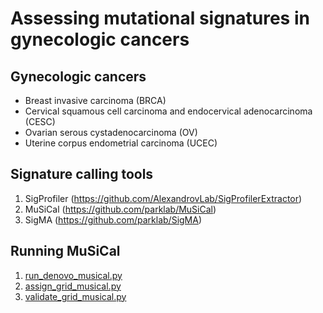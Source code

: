 # Assessing mutational signatures in gynecologic cancers

## Gynecologic cancers
* Breast invasive carcinoma (BRCA)
* Cervical squamous cell carcinoma and endocervical adenocarcinoma (CESC)
* Ovarian serous cystadenocarcinoma (OV)
* Uterine corpus endometrial carcinoma (UCEC)

## Signature calling tools
1. SigProfiler (https://github.com/AlexandrovLab/SigProfilerExtractor)
2. MuSiCal (https://github.com/parklab/MuSiCal)
3. SigMA (https://github.com/parklab/SigMA)

## Running MuSiCal
1. [run_denovo_musical.py](https://github.com/yumibriones/AIO2025_AYN/blob/main/scripts/run_denovo_musical.py)
2. [assign_grid_musical.py](https://github.com/yumibriones/AIO2025_AYN/blob/main/scripts/assign_grid_musical.py)
3. [validate_grid_musical.py](https://github.com/yumibriones/AIO2025_AYN/blob/main/scripts/validate_grid_musical.py)
